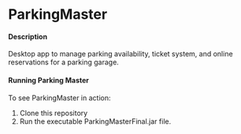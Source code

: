 # ParkingMaster
#### Description
Desktop app to manage parking availability, ticket system, and online reservations for a parking garage.

#### Running Parking Master
To see ParkingMaster in action:
  1. Clone this repository
  2. Run the executable ParkingMasterFinal.jar file.
